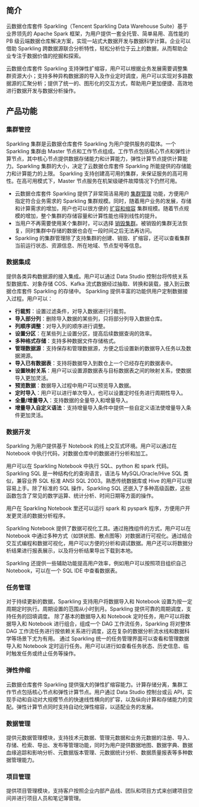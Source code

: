 ## 简介
云数据仓库套件 Sparkling（Tencent Sparkling Data Warehouse Suite）基于业界领先的 Apache Spark 框架，为用户提供一套全托管、简单易用、高性能的 PB 级云端数据仓库解决方案，实现一站式大数据开发与数据科学计算。企业可以借助 Sparkling 跨数据源联合分析特性，轻松分析位于云上的数据，从而帮助企业专注于数据价值的挖掘和探索。

云数据仓库套件 Sparkling 支持弹性扩缩容，用户可以根据业务发展需要调整集群资源大小；支持多种异构数据源的导入及作业定时调度，用户可以实现对多路数据源的汇聚分析；提供了统一的、图形化的交互方式，帮助用户更加便捷、高效地进行数据开发与数据分析操作。

## 产品功能
### 集群管控
Sparkling 集群是云数据仓库套件 Sparkling 为用户提供服务的载体。一个 Sparkling 集群由 Master 节点和工作节点组成。工作节点包括核心节点和弹性计算节点，其中核心节点提供数据存储能力和计算能力，弹性计算节点提供计算能力。Sparkling 集群的大小，决定了云数据仓库套件 Sparkling 所能提供的存储能力和计算能力的上限。 
Sparkling 支持创建高可用的集群，来保证服务的高可用性。在高可用模式下，Master 节点服务在机架级硬件故障情况下仍然可用。
- 云数据仓库套件 Sparkling 提供了非常简洁易用的 [集群管理](https://cloud.tencent.com/document/product/1002/30551) 功能，方便用户指定符合业务需求的 Sparkling 集群规模。同时，随着用户业务的发展，存储和计算需求的增加，用户也可以很方便的 [扩容和缩容](https://cloud.tencent.com/document/product/1002/30552) 集群规模。随着节点规模的增加，整个集群的存储容量和计算性能也得到线性的提升。
- 当用户不再需要使用某个集群时，可以选择 [销毁集群](https://cloud.tencent.com/document/product/1002/30553)。被销毁的集群无法恢复，同时集群中存储的数据也会在一段时间之后无法再访问。
- Sparkling 的集群管理除了支持集群的创建、销毁、扩缩容，还可以查看集群当前运行状态、资源信息、所在地域、节点型号等信息。

### 数据集成
提供各类异构数据源的接入集成。用户可以通过 Data Studio 控制台将传统关系型数据库、对象存储 COS、Kafka 流式数据经过抽取、转换和装载，接入到云数据仓库套件 Sparkling 的存储中。
Sparkling 提供丰富的功能供用户定制数据接入过程。用户可以：
- **行裁剪**：设置过滤条件，对导入数据进行行裁剪。
- **导入部分列**：删除导入数据的某些列，只将部分列导入数据仓库。
- **列顺序调整**：对导入列的顺序进行调整。
- **设置分区**：在某些列上设置分区，提高后续数据查询的效率。
- **多种格式存储**：支持多种数据文件存储格式。
- **管理数据源**：支持保存和管理数据源，方便之后设置新的数据导入任务以及数据溯源。
- **导入已有数据表**：支持将数据导入到数仓上一个已经存在的数据表中。
- **设置映射关系**：用户可以设置源数据表与目标数据表之间的映射关系，使数据导入更加灵活。
- **预览数据**：数据导入过程中用户可以预览导入数据。
- **定时导入**：用户可以进行单次导入，也可以设置定时任务进行周期性导入。
- **全量/增量导入**：支持数据的全量导入和增量导入。
- **增量导入自定义语法**：支持增量导入条件中提供一些自定义语法使增量导入条件更加灵活。

### 数据开发
Sparkling 为用户提供基于 Notebook 的线上交互式环境。用户可以通过在 Notebook 中执行代码，对数据仓库中的数据进行分析和加工。

用户可以在 Sparkling Notebook 中执行 SQL、python 和 spark 代码。Sparkling SQL 是一种结构化的查询语言，语法与 MySQL/Oracle/Hive SQL 类似，兼容业界 SQL 标准 ANSI SQL 2003。熟悉传统数据库或 Hive 的用户可以很容易上手。除了标准的 SQL 操作，Sparkling SQL 还嵌入了多种高级函数，这些函数包含了常见的数学运算、统计分析、时间日期等方面的操作。

用户在 Sparkling Notebook 里还可以运行 spark 和 pyspark 程序，方便用户开发更灵活的数据分析程序。

Sparkling Notebook 提供了数据可视化工具。通过拖拽组件的方式，用户可以在 Notebook 中通过多种方式（如饼状图、散点图等）对数据进行可视化。通过结合交互式编程和数据可视化，用户可以方便的分析和调试数据。用户还可以将数据分析结果进行报表展示，以及将分析结果导出下载到本地。

Sparkling 还提供一些辅助功能提高用户效率，例如用户可以按照项目组织自己 Notebook，可以在一个 SQL IDE 中查看数据表。

### 任务管理
对于持续更新的数据，Sparkling 支持用户将数据导入和 Notebook 设置为按一定周期定时执行。周期设置的范围从小时到月。Sparkling 提供可靠的周期调度，支持任务的回填调度。
除了基本的数据导入和 Notebook 定时任务，用户可以将数据导入和 Notebook 进行组合，组成一个 DAG 工作流任务，Sparkling 将对整体 DAG 工作流任务进行按依赖关系进行调度，这在复杂的数据分析流水线和数据科学等场景下尤为有用。
通过 Sparkling 统一的任务管理界面可以查看和管理数据导入和 Notebook 定时运行任务。用户可以进行如查看任务状态、历史信息、临时触发任务或终止任务等操作。

### 弹性伸缩
云数据仓库套件 Sparkling 提供强大的弹性扩缩容能力。计算存储分离，集群工作节点包括核心节点和弹性计算节点。用户通过 Data Studio 控制台或云 API，实现手动和自动对大规模节点的快速线性横向的扩容，以及纵向计算和存储能力的变配。弹性计算节点同时支持自动化弹性缩容，以适配业务的发展。

### 数据管理
提供元数据管理模块，支持技术元数据、管理元数据和业务元数据的注册、导入、存储、检索、导出、发布等管理功能，同时为用户提供数据地图、数据字典、数据血缘追踪和影响分析、元数据版本管理、元数据统计分析、数据质量报表等多种数据管理能力。


### 项目管理
提供项目管理模块，支持客户按照企业内部产品线、团队和项目方式来创建项目空间并进行项目人员和笔记簿管理。
